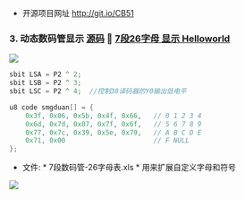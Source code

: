 - 开源项目网址  http://git.io/CB51

### 3. 动态数码管显示 [源码](https://github.com/hongwenjun/stc89c52/tree/master/3-lcd_display)  :gift: [7段26字母 显示 Helloworld](https://github.com/hongwenjun/stc89c52/tree/master/src/str_7segment/)

![](https://raw.githubusercontent.com/hongwenjun/stc89c52/master/img/hello_world.webp)

```c
sbit LSA = P2 ^ 2;
sbit LSB = P2 ^ 3;
sbit LSC = P2 ^ 4;  //控制38译码器的Y0输出低电平

u8 code smgduan[] = {
    0x3f, 0x06, 0x5b, 0x4f, 0x66,   // 0 1 2 3 4
    0x6d, 0x7d, 0x07, 0x7f, 0x6f,   // 5 6 7 8 9
    0x77, 0x7c, 0x39, 0x5e, 0x79,   // A B C D E
    0x71, 0x00                      // F NULL
};
```

- 文件: * 7段数码管-26字母表.xls * 用来扩展自定义字母和符号

![](https://raw.githubusercontent.com/hongwenjun/stc89c52/master/img/str-7segment.png)


